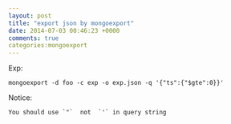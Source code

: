 ```yaml
---
layout: post
title: "export json by mongoexport"
date: 2014-07-03 00:46:23 +0000
comments: true
categories:mongoexport
---
```


Exp:

    mongoexport -d foo -c exp -o exp.json -q '{"ts":{"$gte":0}}'

Notice:

    You should use `"`  not  `'` in query string
